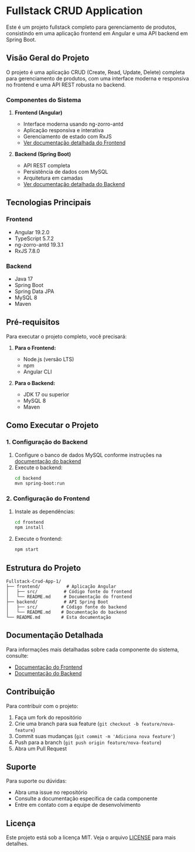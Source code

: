 # Fullstack CRUD Application

Este é um projeto fullstack completo para gerenciamento de produtos, consistindo em uma aplicação frontend em Angular e uma API backend em Spring Boot.

## Visão Geral do Projeto

O projeto é uma aplicação CRUD (Create, Read, Update, Delete) completa para gerenciamento de produtos, com uma interface moderna e responsiva no frontend e uma API REST robusta no backend.

### Componentes do Sistema

1. **Frontend (Angular)**
   - Interface moderna usando ng-zorro-antd
   - Aplicação responsiva e interativa
   - Gerenciamento de estado com RxJS
   - [Ver documentação detalhada do Frontend](https://github.com/DEVLevid/frontend-products/blob/c1c6309d7ecf68c27b9563ccc54dbf9707bdae5e/README.md)

2. **Backend (Spring Boot)**
   - API REST completa
   - Persistência de dados com MySQL
   - Arquitetura em camadas
   - [Ver documentação detalhada do Backend](https://github.com/DEVLevid/productsApi/blob/ab0d794e1fafe8cfa4270a96928311d0a52aa525/README.md)

## Tecnologias Principais

### Frontend
- Angular 19.2.0
- TypeScript 5.7.2
- ng-zorro-antd 19.3.1
- RxJS 7.8.0

### Backend
- Java 17
- Spring Boot
- Spring Data JPA
- MySQL 8
- Maven

## Pré-requisitos

Para executar o projeto completo, você precisará:

1. **Para o Frontend:**
   - Node.js (versão LTS)
   - npm
   - Angular CLI

2. **Para o Backend:**
   - JDK 17 ou superior
   - MySQL 8
   - Maven

## Como Executar o Projeto

### 1. Configuração do Backend
1. Configure o banco de dados MySQL conforme instruções na [documentação do backend](./backend/README.md)
2. Execute o backend:
   ```bash
   cd backend
   mvn spring-boot:run
   ```

### 2. Configuração do Frontend
1. Instale as dependências:
   ```bash
   cd frontend
   npm install
   ```
2. Execute o frontend:
   ```bash
   npm start
   ```

## Estrutura do Projeto

```
Fullstack-Crud-App-1/
├── frontend/          # Aplicação Angular
│   ├── src/          # Código fonte do frontend
│   └── README.md     # Documentação do frontend
├── backend/          # API Spring Boot
│   ├── src/         # Código fonte do backend
│   └── README.md    # Documentação do backend
└── README.md        # Esta documentação
```

## Documentação Detalhada

Para informações mais detalhadas sobre cada componente do sistema, consulte:

- [Documentação do Frontend](./frontend/README.md)
- [Documentação do Backend](./backend/README.md)

## Contribuição

Para contribuir com o projeto:

1. Faça um fork do repositório
2. Crie uma branch para sua feature (`git checkout -b feature/nova-feature`)
3. Commit suas mudanças (`git commit -m 'Adiciona nova feature'`)
4. Push para a branch (`git push origin feature/nova-feature`)
5. Abra um Pull Request

## Suporte

Para suporte ou dúvidas:
- Abra uma issue no repositório
- Consulte a documentação específica de cada componente
- Entre em contato com a equipe de desenvolvimento

## Licença

Este projeto está sob a licença MIT. Veja o arquivo [LICENSE](LICENSE) para mais detalhes.
